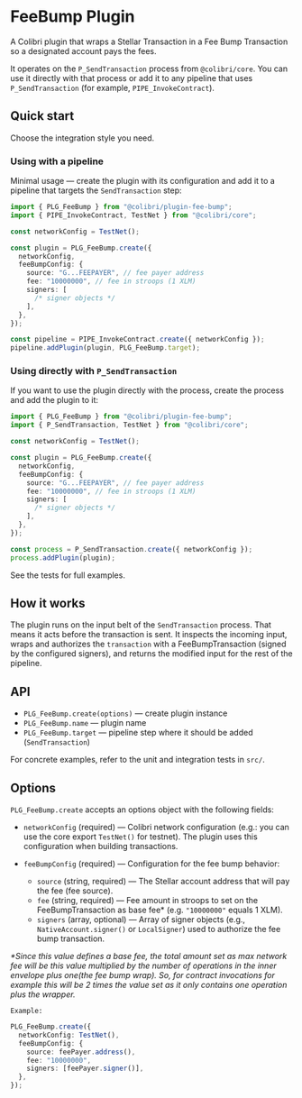 # FeeBump Plugin

A Colibri plugin that wraps a Stellar Transaction in a Fee Bump Transaction so a designated account pays the fees.

It operates on the `P_SendTransaction` process from `@colibri/core`. You can use it directly with that process or add it to any pipeline that uses `P_SendTransaction` (for example, `PIPE_InvokeContract`).

## Quick start

Choose the integration style you need.

### Using with a pipeline

Minimal usage — create the plugin with its configuration and add it to a pipeline that targets the `SendTransaction` step:

```ts
import { PLG_FeeBump } from "@colibri/plugin-fee-bump";
import { PIPE_InvokeContract, TestNet } from "@colibri/core";

const networkConfig = TestNet();

const plugin = PLG_FeeBump.create({
  networkConfig,
  feeBumpConfig: {
    source: "G...FEEPAYER", // fee payer address
    fee: "10000000", // fee in stroops (1 XLM)
    signers: [
      /* signer objects */
    ],
  },
});

const pipeline = PIPE_InvokeContract.create({ networkConfig });
pipeline.addPlugin(plugin, PLG_FeeBump.target);
```

### Using directly with `P_SendTransaction`

If you want to use the plugin directly with the process, create the process and add the plugin to it:

```ts
import { PLG_FeeBump } from "@colibri/plugin-fee-bump";
import { P_SendTransaction, TestNet } from "@colibri/core";

const networkConfig = TestNet();

const plugin = PLG_FeeBump.create({
  networkConfig,
  feeBumpConfig: {
    source: "G...FEEPAYER", // fee payer address
    fee: "10000000", // fee in stroops (1 XLM)
    signers: [
      /* signer objects */
    ],
  },
});

const process = P_SendTransaction.create({ networkConfig });
process.addPlugin(plugin);
```

See the tests for full examples.

## How it works

The plugin runs on the input belt of the `SendTransaction` process. That means it acts before the transaction is sent. It inspects the incoming input, wraps and authorizes the `transaction` with a FeeBumpTransaction (signed by the configured signers), and returns the modified input for the rest of the pipeline.

## API

- `PLG_FeeBump.create(options)` — create plugin instance
- `PLG_FeeBump.name` — plugin name
- `PLG_FeeBump.target` — pipeline step where it should be added (`SendTransaction`)

For concrete examples, refer to the unit and integration tests in `src/`.

## Options

`PLG_FeeBump.create` accepts an options object with the following fields:

- `networkConfig` (required) — Colibri network configuration (e.g.: you can use the core export `TestNet()` for testnet). The plugin uses this configuration when building transactions.

- `feeBumpConfig` (required) — Configuration for the fee bump behavior:
  - `source` (string, required) — The Stellar account address that will pay the fee (fee source).
  - `fee` (string, required) — Fee amount in stroops to set on the FeeBumpTransaction as base fee\* (e.g. `"10000000"` equals 1 XLM).
  - `signers` (array, optional) — Array of signer objects (e.g., `NativeAccount.signer()` or `LocalSigner`) used to authorize the fee bump transaction.

_\*Since this value defines a base fee, the total amount set as max network fee will be this value multiplied by the number of operations in the inner envelope plus one(the fee bump wrap). So, for contract invocations for example this will be 2 times the value set as it only contains one operation plus the wrapper._

`Example:`

```ts
PLG_FeeBump.create({
  networkConfig: TestNet(),
  feeBumpConfig: {
    source: feePayer.address(),
    fee: "10000000",
    signers: [feePayer.signer()],
  },
});
```
